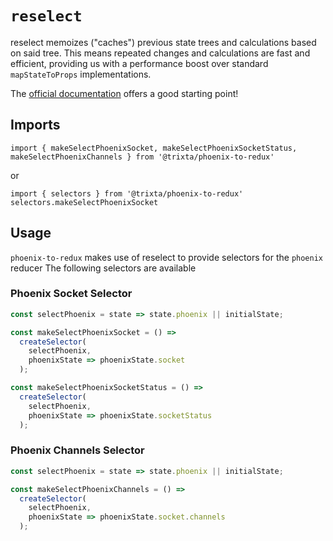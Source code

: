 # `reselect`

reselect memoizes ("caches") previous state trees and calculations based on said
tree. This means repeated changes and calculations are fast and efficient,
providing us with a performance boost over standard `mapStateToProps`
implementations.

The [official documentation](https://github.com/reactjs/reselect)
offers a good starting point!

## Imports
```JS
import { makeSelectPhoenixSocket, makeSelectPhoenixSocketStatus, makeSelectPhoenixChannels } from '@trixta/phoenix-to-redux'
```
or
```JS
import { selectors } from '@trixta/phoenix-to-redux'
selectors.makeSelectPhoenixSocket
```
## Usage
`phoenix-to-redux` makes use of reselect to provide selectors for the `phoenix` reducer
The following selectors are available

### Phoenix Socket Selector

```javascript
const selectPhoenix = state => state.phoenix || initialState;

const makeSelectPhoenixSocket = () =>
  createSelector(
    selectPhoenix,
    phoenixState => phoenixState.socket
  );

const makeSelectPhoenixSocketStatus = () =>
  createSelector(
    selectPhoenix,
    phoenixState => phoenixState.socketStatus
  );
```

### Phoenix Channels Selector

```javascript
const selectPhoenix = state => state.phoenix || initialState;

const makeSelectPhoenixChannels = () =>
  createSelector(
    selectPhoenix,
    phoenixState => phoenixState.socket.channels
  );
```

